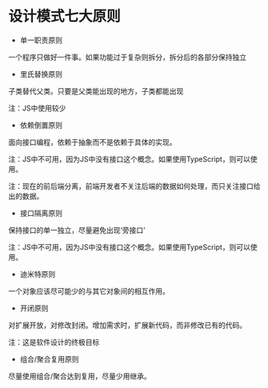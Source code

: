 # 设计模式七大原则

* 单一职责原则

一个程序只做好一件事。如果功能过于复杂则拆分，拆分后的各部分保持独立

* 里氏替换原则

子类替代父类。只要是父类能出现的地方，子类都能出现

注：JS中使用较少

* 依赖倒置原则

面向接口编程，依赖于抽象而不是依赖于具体的实现。

注：JS中不可用，因为JS中没有接口这个概念。如果使用TypeScript，则可以使用。

注：现在的前后端分离，前端开发者不关注后端的数据如何处理，而只关注接口给出的数据。

* 接口隔离原则

保持接口的单一独立，尽量避免出现‘旁接口’

注：JS中不可用，因为JS中没有接口这个概念。如果使用TypeScript，则可以使用。

* 迪米特原则

一个对象应该尽可能少的与其它对象间的相互作用。

* 开闭原则

对扩展开放，对修改封闭。增加需求时，扩展新代码，而非修改已有的代码。

注：这是软件设计的终极目标

* 组合/聚合复用原则

尽量使用组合/聚合达到复用，尽量少用继承。